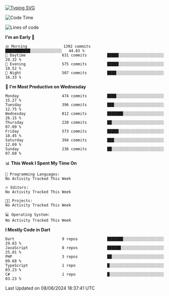 
<a href="https://git.io/typing-svg"><img src="https://readme-typing-svg.demolab.com?font=Source+Code+Pro&pause=1000&random=false&width=435&lines=Hey+%F0%9F%A5%B6+iam+Yaskraz" alt="Typing SVG" /></a>
<!--START_SECTION:waka-->
![Code Time](http://img.shields.io/badge/Code%20Time-270%20hrs%2045%20mins-blue)

![Lines of code](https://img.shields.io/badge/From%20Hello%20World%20I%27ve%20Written-1.3%20million%20lines%20of%20code-blue)

**I'm an Early 🐤** 

```text
🌞 Morning                1392 commits        ███████████░░░░░░░░░░░░░░   44.83 % 
🌆 Daytime                631 commits         █████░░░░░░░░░░░░░░░░░░░░   20.32 % 
🌃 Evening                575 commits         █████░░░░░░░░░░░░░░░░░░░░   18.52 % 
🌙 Night                  507 commits         ████░░░░░░░░░░░░░░░░░░░░░   16.33 % 
```
📅 **I'm Most Productive on Wednesday** 

```text
Monday                   474 commits         ████░░░░░░░░░░░░░░░░░░░░░   15.27 % 
Tuesday                  396 commits         ███░░░░░░░░░░░░░░░░░░░░░░   12.75 % 
Wednesday                812 commits         ███████░░░░░░░░░░░░░░░░░░   26.15 % 
Thursday                 220 commits         ██░░░░░░░░░░░░░░░░░░░░░░░   07.09 % 
Friday                   573 commits         █████░░░░░░░░░░░░░░░░░░░░   18.45 % 
Saturday                 394 commits         ███░░░░░░░░░░░░░░░░░░░░░░   12.69 % 
Sunday                   236 commits         ██░░░░░░░░░░░░░░░░░░░░░░░   07.60 % 
```


📊 **This Week I Spent My Time On** 

```text
💬 Programming Languages: 
No Activity Tracked This Week

🔥 Editors: 
No Activity Tracked This Week

🐱‍💻 Projects: 
No Activity Tracked This Week

💻 Operating System: 
No Activity Tracked This Week
```

**I Mostly Code in Dart** 

```text
Dart                     9 repos             ███████░░░░░░░░░░░░░░░░░░   29.03 % 
JavaScript               8 repos             ██████░░░░░░░░░░░░░░░░░░░   25.81 % 
PHP                      3 repos             ██░░░░░░░░░░░░░░░░░░░░░░░   09.68 % 
TypeScript               1 repo              █░░░░░░░░░░░░░░░░░░░░░░░░   03.23 % 
C#                       1 repo              █░░░░░░░░░░░░░░░░░░░░░░░░   03.23 % 
```




 Last Updated on 08/06/2024 18:37:41 UTC
<!--END_SECTION:waka-->

